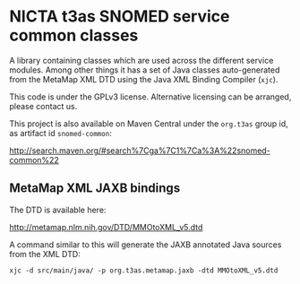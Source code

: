 # NICTA t3as SNOMED service common classes

A library containing classes which are used across the different service modules. Among other things it has a set of Java classes auto-generated from the MetaMap XML DTD using the Java XML Binding Compiler (`xjc`).

This code is under the GPLv3 license. Alternative licensing can be arranged, please contact us.

This project is also available on Maven Central under the `org.t3as` group id, as artifact id `snomed-common`:

<http://search.maven.org/#search%7Cga%7C1%7Ca%3A%22snomed-common%22>


## MetaMap XML JAXB bindings

The DTD is available here:

<http://metamap.nlm.nih.gov/DTD/MMOtoXML_v5.dtd>

A command similar to this will generate the JAXB annotated Java sources from the XML DTD:

    xjc -d src/main/java/ -p org.t3as.metamap.jaxb -dtd MMOtoXML_v5.dtd

